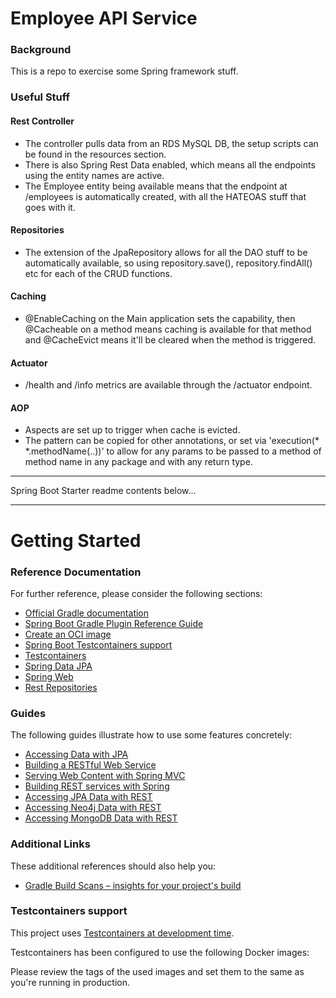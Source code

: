 # Employee API Service

### Background
This is a repo to exercise some Spring framework stuff. 

### Useful Stuff

#### Rest Controller
- The controller pulls data from an RDS MySQL DB, the setup scripts can be found in the resources section. 
- There is also Spring Rest Data enabled, which means all the endpoints using the entity names are active. 
- The Employee entity being available means that the endpoint at /employees is automatically created, with all the HATEOAS stuff that goes with it.

#### Repositories
- The extension of the JpaRepository allows for all the DAO stuff to be automatically available, so using repository.save(), 
repository.findAll() etc for each of the CRUD functions.

#### Caching
- @EnableCaching on the Main application sets the capability, then @Cacheable on a method means caching is available for
that method and @CacheEvict means it'll be cleared when the method is triggered.

#### Actuator
- /health and /info metrics are available through the /actuator endpoint.

#### AOP
- Aspects are set up to trigger when cache is evicted. 
- The pattern can be copied for other annotations, or set via 'execution(* *.methodName(..))' to allow for any params to be passed to a method of method name in any package and with any return type.


---
Spring Boot Starter readme contents below...

---

# Getting Started

### Reference Documentation
For further reference, please consider the following sections:

* [Official Gradle documentation](https://docs.gradle.org)
* [Spring Boot Gradle Plugin Reference Guide](https://docs.spring.io/spring-boot/docs/3.2.3/gradle-plugin/reference/html/)
* [Create an OCI image](https://docs.spring.io/spring-boot/docs/3.2.3/gradle-plugin/reference/html/#build-image)
* [Spring Boot Testcontainers support](https://docs.spring.io/spring-boot/docs/3.2.3/reference/html/features.html#features.testing.testcontainers)
* [Testcontainers](https://java.testcontainers.org/)
* [Spring Data JPA](https://docs.spring.io/spring-boot/docs/3.2.3/reference/htmlsingle/index.html#data.sql.jpa-and-spring-data)
* [Spring Web](https://docs.spring.io/spring-boot/docs/3.2.3/reference/htmlsingle/index.html#web)
* [Rest Repositories](https://docs.spring.io/spring-boot/docs/3.2.3/reference/htmlsingle/index.html#howto.data-access.exposing-spring-data-repositories-as-rest)

### Guides
The following guides illustrate how to use some features concretely:

* [Accessing Data with JPA](https://spring.io/guides/gs/accessing-data-jpa/)
* [Building a RESTful Web Service](https://spring.io/guides/gs/rest-service/)
* [Serving Web Content with Spring MVC](https://spring.io/guides/gs/serving-web-content/)
* [Building REST services with Spring](https://spring.io/guides/tutorials/rest/)
* [Accessing JPA Data with REST](https://spring.io/guides/gs/accessing-data-rest/)
* [Accessing Neo4j Data with REST](https://spring.io/guides/gs/accessing-neo4j-data-rest/)
* [Accessing MongoDB Data with REST](https://spring.io/guides/gs/accessing-mongodb-data-rest/)

### Additional Links
These additional references should also help you:

* [Gradle Build Scans – insights for your project's build](https://scans.gradle.com#gradle)

### Testcontainers support

This project uses [Testcontainers at development time](https://docs.spring.io/spring-boot/docs/3.2.3/reference/html/features.html#features.testing.testcontainers.at-development-time).

Testcontainers has been configured to use the following Docker images:


Please review the tags of the used images and set them to the same as you're running in production.

